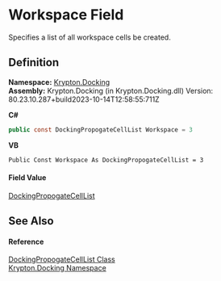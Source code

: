 # Workspace Field


Specifies a list of all workspace cells be created.



## Definition
**Namespace:** <a href="98399376-cf41-9454-4b4d-4fab2ca20bc7.md">Krypton.Docking</a>  
**Assembly:** Krypton.Docking (in Krypton.Docking.dll) Version: 80.23.10.287+build2023-10-14T12:58:55:711Z

**C#**
``` C#
public const DockingPropogateCellList Workspace = 3
```
**VB**
``` VB
Public Const Workspace As DockingPropogateCellList = 3
```



#### Field Value
<a href="00b76f40-5f44-daf9-1a2b-2b71a0788322.md">DockingPropogateCellList</a>

## See Also


#### Reference
<a href="00b76f40-5f44-daf9-1a2b-2b71a0788322.md">DockingPropogateCellList Class</a>  
<a href="98399376-cf41-9454-4b4d-4fab2ca20bc7.md">Krypton.Docking Namespace</a>  
